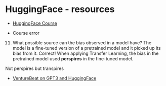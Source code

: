 # HuggingFace - resources

* [HuggingFace Course](https://huggingface.co/course/chapter1)

* Course error
11. What possible source can the bias observed in a model have?
    The model is a fine-tuned version of a pretrained model and it picked up its bias from it.
    Correct! When applying Transfer Learning, the bias in the pretrained model used __perspires__ in the fine-tuned model.

Not perspires but transpires

* [VentureBeat on GPT3 and HuggingFace](https://harishgarg.com/writing/how-to-fine-tune-gpt-3-api/)